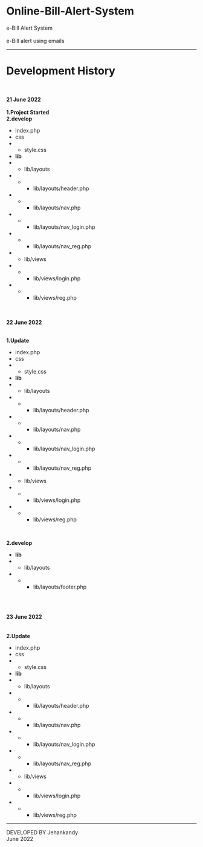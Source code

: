 # Online-Bill-Alert-System
e-Bill Alert System  
<br>
e-Bill alert using emails


************************************************

# Development History<br>
<br>


<b>21 June 2022</b><br><br>
<b>1.Project Started<br></b>
<b>2.develop <br></b>
  - index.php <br>
  - css <br>
  - - style.css<br>
  - <b>lib</b> <br>
  - - lib/layouts <br>
  - - - lib/layouts/header.php<br>
  - - - lib/layouts/nav.php<br>
  - - - lib/layouts/nav_login.php<br>
  - - - lib/layouts/nav_reg.php<br>
  - - lib/views<br>
  - - - lib/views/login.php<br>
  - - - lib/views/reg.php<br>


<br><br>
<b>22 June 2022</b><br><br>

<b>1.Update</b>
  - index.php <br>
  - css <br>
  - - style.css<br>
  - <b>lib</b> <br>
  - - lib/layouts <br>
  - - - lib/layouts/header.php<br>
  - - - lib/layouts/nav.php<br>
  - - - lib/layouts/nav_login.php<br>
  - - - lib/layouts/nav_reg.php<br>
  - - lib/views<br>
  - - - lib/views/login.php<br>
  - - - lib/views/reg.php<br>

<br>


<b>2.develop <br></b>
  - <b>lib</b> <br>
  - - lib/layouts <br>
  - - - lib/layouts/footer.php<br>



<br><br>

<b>23 June 2022</b><br><br>
<br>
<b>2.Update <br></b>
  - index.php <br>
  - css <br>
  - - style.css<br>
  - <b>lib</b> <br>
  - - lib/layouts <br>
  - - - lib/layouts/header.php<br>
  - - - lib/layouts/nav.php<br>
  - - - lib/layouts/nav_login.php<br>
  - - - lib/layouts/nav_reg.php<br>
  - - lib/views<br>
  - - - lib/views/login.php<br>
  - - - lib/views/reg.php<br>



***********************************************


DEVELOPED BY Jehankandy<br>
June 2022

